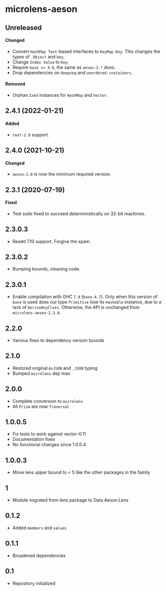# microlens-aeson

## Unreleased

#### Changed

- Convert `HashMap Text`-based interfaces to `KeyMap Key`. This changes the
  types of `_Object` and `key`.
- Change `Index Value` to `Key`.
- Require `base >= 4.9`, the same as `aeson-2.*` does.
- Drop dependencies on `deepseq` and `unordered-containers`.

#### Removed

- Orphan `Ixed` instances for `HashMap` and `Vector`.

## 2.4.1 (2022-01-21)

#### Added

- `text-2.0` support.

## 2.4.0 (2021-10-21)

#### Changed

- `aeson-2.0` is now the minimum required version.

## 2.3.1 (2020-07-19)

#### Fixed

- Test suite fixed to succeed deterministically on 32-bit machines.

## 2.3.0.3

- Readd 7.10 support. Forgive the spam.

## 2.3.0.2

- Bumping bounds, cleaning code.

## 2.3.0.1

- Enable compilation with GHC `7.8` (`base-4.7`). Only when this version of
  `base` is used does our type `Primitive` lose its `Hashable` instance, due to
  a lack of `DeriveAnyClass`. Otherwise, the API is unchanged from
  `microlens-aeson-2.3.0`.

## 2.2.0

- Various fixes to dependency version bounds

## 2.1.0

- Restored original `AsJSON` and `_JSON` typing
- Bumped `microlens` dep max

## 2.0.0

- Complete conversion to `microlens`
- All `Prism` are now `Traversal`

## 1.0.0.5

- Fix tests to work against vector-0.11
- Documentation fixes
- No functional changes since 1.0.0.4

## 1.0.0.3

- Move lens upper bound to < 5 like the other packages in the family

## 1

- Module migrated from lens package to Data.Aeson.Lens

## 0.1.2

- Added `members` and `values`

## 0.1.1

- Broadened dependencies

## 0.1

- Repository initialized
